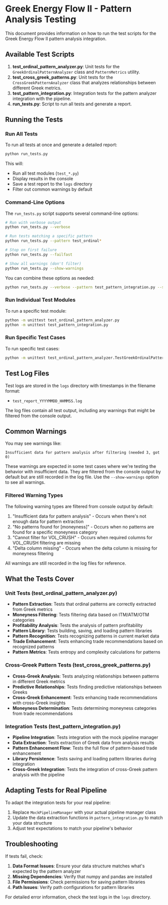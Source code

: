 # Greek Energy Flow II - Pattern Analysis Testing

This document provides information on how to run the test scripts for the Greek Energy Flow II pattern analysis integration.

## Available Test Scripts

1. **test_ordinal_pattern_analyzer.py**: Unit tests for the `GreekOrdinalPatternAnalyzer` class and `PatternMetrics` utility.
2. **test_cross_greek_patterns.py**: Unit tests for the `CrossGreekPatternAnalyzer` class that analyzes relationships between different Greek metrics.
3. **test_pattern_integration.py**: Integration tests for the pattern analyzer integration with the pipeline.
4. **run_tests.py**: Script to run all tests and generate a report.

## Running the Tests

### Run All Tests

To run all tests at once and generate a detailed report:

```bash
python run_tests.py
```

This will:
- Run all test modules (`test_*.py`)
- Display results in the console
- Save a test report to the `logs` directory
- Filter out common warnings by default

### Command-Line Options

The `run_tests.py` script supports several command-line options:

```bash
# Run with verbose output
python run_tests.py --verbose

# Run tests matching a specific pattern
python run_tests.py --pattern test_ordinal*

# Stop on first failure
python run_tests.py --failfast

# Show all warnings (don't filter)
python run_tests.py --show-warnings
```

You can combine these options as needed:

```bash
python run_tests.py --verbose --pattern test_pattern_integration.py --show-warnings
```

### Run Individual Test Modules

To run a specific test module:

```bash
python -m unittest test_ordinal_pattern_analyzer.py
python -m unittest test_pattern_integration.py
```

### Run Specific Test Cases

To run specific test cases:

```bash
python -m unittest test_ordinal_pattern_analyzer.TestGreekOrdinalPatternAnalyzer.test_extract_patterns
```

## Test Log Files

Test logs are stored in the `logs` directory with timestamps in the filename format:
- `test_report_YYYYMMDD_HHMMSS.log`

The log files contain all test output, including any warnings that might be filtered from the console output.

## Common Warnings

You may see warnings like:

```
Insufficient data for pattern analysis after filtering (needed 3, got 0)
```

These warnings are expected in some test cases where we're testing the behavior with insufficient data. They are filtered from the console output by default but are still recorded in the log file. Use the `--show-warnings` option to see all warnings.

### Filtered Warning Types

The following warning types are filtered from console output by default:

1. "Insufficient data for pattern analysis" - Occurs when there's not enough data for pattern extraction
2. "No patterns found for [moneyness]" - Occurs when no patterns are found for a specific moneyness category
3. "Cannot filter for VOL_CRUSH" - Occurs when required columns for VOL_CRUSH filtering are missing
4. "Delta column missing" - Occurs when the delta column is missing for moneyness filtering

All warnings are still recorded in the log files for reference.

## What the Tests Cover

### Unit Tests (test_ordinal_pattern_analyzer.py)

- **Pattern Extraction**: Tests that ordinal patterns are correctly extracted from Greek metrics
- **Moneyness Filtering**: Tests filtering data based on ITM/ATM/OTM categories
- **Profitability Analysis**: Tests the analysis of pattern profitability
- **Pattern Library**: Tests building, saving, and loading pattern libraries
- **Pattern Recognition**: Tests recognizing patterns in current market data
- **Trade Enhancement**: Tests enhancing trade recommendations based on recognized patterns
- **Pattern Metrics**: Tests entropy and complexity calculations for patterns

### Cross-Greek Pattern Tests (test_cross_greek_patterns.py)

- **Cross-Greek Analysis**: Tests analyzing relationships between patterns in different Greek metrics
- **Predictive Relationships**: Tests finding predictive relationships between Greeks
- **Cross-Greek Enhancement**: Tests enhancing trade recommendations with cross-Greek insights
- **Moneyness Determination**: Tests determining moneyness categories from trade recommendations

### Integration Tests (test_pattern_integration.py)

- **Pipeline Integration**: Tests integration with the mock pipeline manager
- **Data Extraction**: Tests extraction of Greek data from analysis results
- **Pattern Enhancement Flow**: Tests the full flow of pattern-based trade enhancement
- **Library Persistence**: Tests saving and loading pattern libraries during integration
- **Cross-Greek Integration**: Tests the integration of cross-Greek pattern analysis with the pipeline

## Adapting Tests for Real Pipeline

To adapt the integration tests for your real pipeline:

1. Replace `MockPipelineManager` with your actual pipeline manager class
2. Update the data extraction functions in `pattern_integration.py` to match your data structure
3. Adjust test expectations to match your pipeline's behavior

## Troubleshooting

If tests fail, check:

1. **Data Format Issues**: Ensure your data structure matches what's expected by the pattern analyzer
2. **Missing Dependencies**: Verify that numpy and pandas are installed
3. **File Permissions**: Check permissions for saving pattern libraries
4. **Path Issues**: Verify path configurations for pattern libraries

For detailed error information, check the test logs in the `logs` directory.

